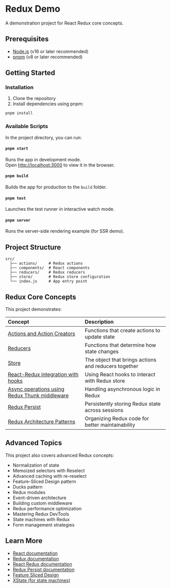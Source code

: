 # Redux Demo

A demonstration project for React Redux core concepts.

## Prerequisites

- [Node.js](https://nodejs.org/) (v16 or later recommended)
- [pnpm](https://pnpm.io/) (v8 or later recommended)

## Getting Started

### Installation

1. Clone the repository
2. Install dependencies using pnpm:

```bash
pnpm install
```

### Available Scripts

In the project directory, you can run:

#### `pnpm start`

Runs the app in development mode.\
Open [http://localhost:3000](http://localhost:3000) to view it in the browser.

#### `pnpm build`

Builds the app for production to the `build` folder.

#### `pnpm test`

Launches the test runner in interactive watch mode.

#### `pnpm server`

Runs the server-side rendering example (for SSR demo).

## Project Structure

```
src/
  ├── actions/     # Redux actions
  ├── components/  # React components
  ├── reducers/    # Redux reducers
  ├── store/       # Redux store configuration
  └── index.js     # App entry point
```

## Redux Core Concepts

This project demonstrates:

| Concept                                   | Description                                          |
| :---------------------------------------- | :--------------------------------------------------- |
| <a href="https://redux.js.org/basics/actions">Actions and Action Creators</a>               | Functions that create actions to update state        |
| <a href="https://redux.js.org/basics/reducers">Reducers</a>                                  | Functions that determine how state changes           |
| <a href="https://redux.js.org/basics/store">Store</a>                                     | The object that brings actions and reducers together |
| <a href="https://react-redux.js.org/api/hooks">React-Redux integration with hooks</a>        | Using React hooks to interact with Redux store       |
| <a href="https://redux.js.org/usage/writing-logic-thunks">Async operations using Redux Thunk middleware</a> | Handling asynchronous logic in Redux                 |
| <a href="https://github.com/rt2zz/redux-persist">Redux Persist</a> | Persistently storing Redux state across sessions    |
| <a href="https://feature-sliced.design/">Redux Architecture Patterns</a> | Organizing Redux code for better maintainability    |

## Advanced Topics

This project also covers advanced Redux concepts:

- Normalization of state
- Memoized selectors with Reselect
- Advanced caching with re-reselect
- Feature-Sliced Design pattern
- Ducks pattern
- Redux modules
- Event-driven architecture
- Building custom middleware
- Redux performance optimization
- Mastering Redux DevTools
- State machines with Redux
- Form management strategies

## Learn More

- [React documentation](https://reactjs.org/)
- [Redux documentation](https://redux.js.org/)
- [React Redux documentation](https://react-redux.js.org/)
- [Redux Persist documentation](https://github.com/rt2zz/redux-persist)
- [Feature Sliced Design](https://feature-sliced.design/)
- [XState (for state machines)](https://xstate.js.org/)
